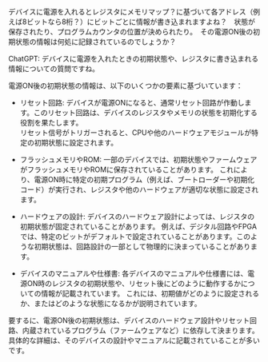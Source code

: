 デバイスに電源を入れるとレジスタにメモリマップ？に基づいて各アドレス（例えば8ビットなら8桁？）にビットごとに情報が書き込まれますよね？　状態が保存されたり、プログラムカウンタの位置が決められたり。　その電源ON後の初期状態の情報は何処に記録されているのでしょうか？

ChatGPT:
デバイスに電源を入れたときの初期状態や、レジスタに書き込まれる情報についての質問ですね。

電源ON後の初期状態の情報は、以下のいくつかの要素に基づいています：

- リセット回路:
デバイスが電源ONになると、通常リセット回路が作動します。このリセット回路は、デバイスのレジスタやメモリの状態を初期化する役割を果たします。  
リセット信号がトリガーされると、CPUや他のハードウェアモジュールが特定の初期状態に設定されます。  

- フラッシュメモリやROM:
一部のデバイスでは、初期状態やファームウェアがフラッシュメモリやROMに保存されていることがあります。
これにより、電源ON時に特定の初期プログラム（例えば、ブートローダーや初期化コード）が実行され、レジスタや他のハードウェアが適切な状態に設定されます。  

- ハードウェアの設計:
デバイスのハードウェア設計によっては、レジスタの初期状態が固定されていることがあります。
例えば、デジタル回路やFPGAでは、特定のビットがデフォルトで設定されていることがあります。このような初期状態は、回路設計の一部として物理的に決まっていることがあります。  

- デバイスのマニュアルや仕様書:
各デバイスのマニュアルや仕様書には、電源ON時のレジスタの初期状態や、リセット後にどのように動作するかについての情報が記載されています。
これには、初期値がどのように設定されるか、またはどのような状態になるかが説明されています。  

要するに、電源ON後の初期状態は、デバイスのハードウェア設計やリセット回路、内蔵されているプログラム（ファームウェアなど）に依存して決まります。具体的な詳細は、そのデバイスの設計やマニュアルに記載されていることが多いです。
